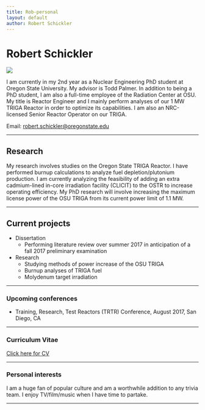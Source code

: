 ```yaml
---
title: Rob-personal
layout: default
author: Robert Schickler
---
```

Robert Schickler
================================
<img src="{{ site.url }}users/schicklr/images/schickler.jpg">

I am currently in my 2nd year as a Nuclear Engineering PhD student at Oregon State University.  My advisor is Todd Palmer.  In addition to being a PhD student, I am also a full-time employee of the Radiation Center at OSU.  My title is Reactor Engineer and I mainly perform analyses of our 1 MW TRIGA Reactor in order to optimize its capabilities.  I am also an NRC-licensed Senior Reactor Operator on our TRIGA.

Email: <a href="mailto:robert.schickler@oregonstate.edu" target="top"> robert.schickler@oregonstate.edu </a>

***

## Research
My research involves studies on the Oregon State TRIGA Reactor.  I have performed burnup calculations to analyze fuel depletion/plutonium production.  I am currently analyzing the feasibility of adding an extra cadmium-lined in-core irradiation facility (CLICIT) to the OSTR to increase operating efficiency.  My PhD research will involve increasing the maximum license power of the OSU TRIGA from its current power limit of 1.1 MW.

***

## Current projects
* Dissertation
  * Performing literature review over summer 2017 in anticipation of a fall 2017 preliminary examination
* Research
  * Studying methods of power increase of the OSU TRIGA
  * Burnup analyses of TRIGA fuel
  * Molydenum target irradiation

***

### Upcoming conferences
* Training, Research, Test Reactors (TRTR) Conference, August 2017, San Diego, CA
***

### Curriculum Vitae

<a href="{{ site.url }}users/schicklr/files/schicklerCV.pdf">Click here for CV</a>

***

### Personal interests
I am a huge fan of popular culture and am a worthwhile addition to any trivia team.  I enjoy TV/film/music when I have time to partake.

***
